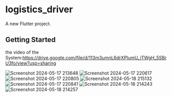 # logistics_driver

A new Flutter project.

## Getting Started

the video of the System:https://drive.google.com/file/d/113m3umnL6drXPlumU_jTWgH_5SBrU3fo/view?usp=sharing

![Screenshot 2024-05-17 213648](https://github.com/user-attachments/assets/c8a93722-10c2-4f93-8b3c-b5566a22abe0)
![Screenshot 2024-05-17 220617](https://github.com/user-attachments/assets/df7c7ab1-dfad-4abf-927e-3bc9bce32890)
![Screenshot 2024-05-17 220805](https://github.com/user-attachments/assets/f9f48522-feb5-4053-96e4-73a1454b92d5)
![Screenshot 2024-05-18 215132](https://github.com/user-attachments/assets/fc1d7b16-a740-4bca-ae71-3aee07d53093)
![Screenshot 2024-05-17 220841](https://github.com/user-attachments/assets/4cc631c4-f57c-4277-b036-276109706a99)
![Screenshot 2024-05-18 214243](https://github.com/user-attachments/assets/cd3d585d-6127-4532-b22b-c5d8c7b268e2)
![Screenshot 2024-05-18 214257](https://github.com/user-attachments/assets/8ff0365b-ceca-4714-a21e-1137891e4d61)
